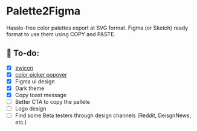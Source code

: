 # Palette2Figma
Hassle-free color palettes export at SVG format. Figma (or Sketch) ready format to use them using COPY and PASTE.

## 🚧 To-do:

- [X] [zwicon](https://www.zwicon.com/cheatsheet.html)
- [X] [color picker popover](https://casesandberg.github.io/react-color/#examples)
- [X] Figma ui design
- [X] Dark theme
- [X] Copy toast message
- [ ] Better CTA to copy the pallete
- [ ] Logo design
- [ ] Find some Beta testers through design channels (Reddit, DeisgnNews, etc.)
